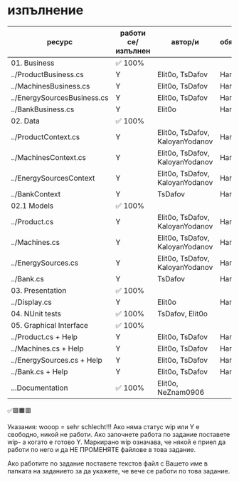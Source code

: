 # изпълнение

| ресурс | работи се/изпълнен | автор/и | обяснения |
| - | - |-| - |
| 01. Business | ✅ 100% |  |
|../ProductBusiness.cs| Y | Elit0o, TsDafov |Написан|
|../MachinesBusiness.cs| Y  | Elit0o, TsDafov |Написан|
|../EnergySourcesBusiness.cs| Y | Elit0o, TsDafov |Написан|
|../BankBusiness.cs| Y | Elit0o | Написан |
| 02. Data| ✅ 100%|
|../ProductContext.cs | Y | Elit0o, TsDafov, KaloyanYodanov |Написан|
|../MachinesContext.cs | Y | Elit0o, TsDafov, KaloyanYodanov |Написан|
|../EnergySourcesContext | Y | Elit0o, TsDafov, KaloyanYodanov |Написан|
|../BankContext | Y | TsDafov |Написан|
| 02.1 Models| ✅ 100%|
|../Product.cs | Y | Elit0o, TsDafov, KaloyanYodanov |Написан|
|../Machines.cs| Y | Elit0o, TsDafov, KaloyanYodanov |Написан|
|../EnergySources.cs| Y | Elit0o, TsDafov, KaloyanYodanov |Написан|
|../Bank.cs| Y | TsDafov |Написан|
| 03. Presentation | ✅ 100%|
|../Display.cs| Y | Elit0o | Написан |
| 04. NUnit tests | ✅ 100%| TsDafov, Elit0o |
| 05. Graphical Interface | ✅ 100%|
|../Product.cs + Help | Y | Elit0o, TsDafov | Написан |
|../Machines.cs + Help| Y | Elit0o, TsDafov | Написан |
|../EnergySources.cs + Help| Y | Elit0o, TsDafov | Написан |
|../Bank.cs + Help| Y | Elit0o, TsDafov | Написан |
|...Documentation| ✅ 100% | Elit0o, NeZnam0906|
✅🟩🟧🟥

Указания:
wooop = sehr schlecht!!!
Ако няма статус wip или Y е свободно, никой не работи.
Ако започнете работа по задание поставете wip- а когато е готово Y.
Маркирано wip означава, че някой е приел да работи по него и да НЕ ПРОМЕНЯТЕ файлове в това задание.

Ако работите по задание поставете текстов файл с Вашето име в папката на заданието за да укажете, че вече се работи по това задание.
